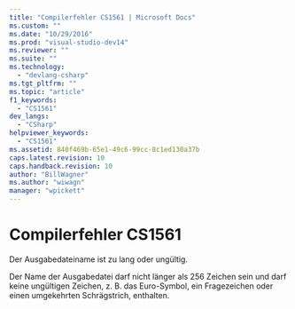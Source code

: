 ```yaml
---
title: "Compilerfehler CS1561 | Microsoft Docs"
ms.custom: ""
ms.date: "10/29/2016"
ms.prod: "visual-studio-dev14"
ms.reviewer: ""
ms.suite: ""
ms.technology: 
  - "devlang-csharp"
ms.tgt_pltfrm: ""
ms.topic: "article"
f1_keywords: 
  - "CS1561"
dev_langs: 
  - "CSharp"
helpviewer_keywords: 
  - "CS1561"
ms.assetid: 840f469b-65e1-49c6-99cc-8c1ed130a37b
caps.latest.revision: 10
caps.handback.revision: 10
author: "BillWagner"
ms.author: "wiwagn"
manager: "wpickett"
---
```

# Compilerfehler CS1561
Der Ausgabedateiname ist zu lang oder ungültig.  
  
 Der Name der Ausgabedatei darf nicht länger als 256 Zeichen sein und darf keine ungültigen Zeichen, z. B. das Euro\-Symbol, ein Fragezeichen oder einen umgekehrten Schrägstrich, enthalten.
